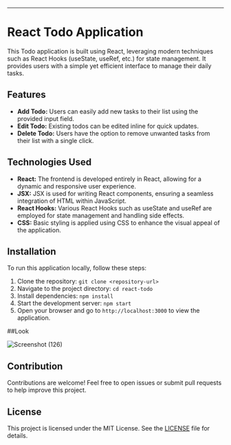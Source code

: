 
---

# React Todo Application

This Todo application is built using React, leveraging modern techniques such as React Hooks (useState, useRef, etc.) for state management. It provides users with a simple yet efficient interface to manage their daily tasks.

## Features

- **Add Todo:** Users can easily add new tasks to their list using the provided input field.
- **Edit Todo:** Existing todos can be edited inline for quick updates.
- **Delete Todo:** Users have the option to remove unwanted tasks from their list with a single click.

## Technologies Used

- **React:** The frontend is developed entirely in React, allowing for a dynamic and responsive user experience.
- **JSX:** JSX is used for writing React components, ensuring a seamless integration of HTML within JavaScript.
- **React Hooks:** Various React Hooks such as useState and useRef are employed for state management and handling side effects.
- **CSS:** Basic styling is applied using CSS to enhance the visual appeal of the application.

## Installation

To run this application locally, follow these steps:

1. Clone the repository: `git clone <repository-url>`
2. Navigate to the project directory: `cd react-todo`
3. Install dependencies: `npm install`
4. Start the development server: `npm start`
5. Open your browser and go to `http://localhost:3000` to view the application.


##Look

![Screenshot (126)](https://github.com/muhammedshereefn/ToDo-App/assets/126606666/ae6feb6d-c657-4579-bf4f-2c19dc278503)



## Contribution

Contributions are welcome! Feel free to open issues or submit pull requests to help improve this project.

## License

This project is licensed under the MIT License. See the [LICENSE](LICENSE) file for details.
